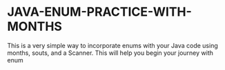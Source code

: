 # JAVA-ENUM-PRACTICE-WITH-MONTHS
This is a very simple way to incorporate enums with your Java code using months, souts, and a Scanner. This will help you begin your journey with enum
